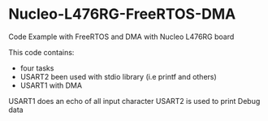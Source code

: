 # Nucleo-L476RG-FreeRTOS-DMA

Code Example with FreeRTOS and DMA with Nucleo L476RG board

This code contains: 
* four tasks
* USART2 been used with stdio library (i.e printf and others)
* USART1 with DMA

USART1 does an echo of all input character
USART2 is used to print Debug data
